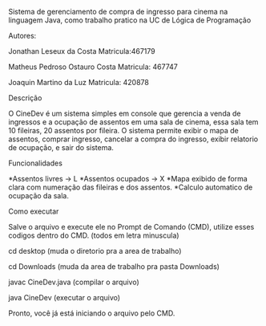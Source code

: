 
Sistema de gerenciamento de compra de ingresso para cinema na linguagem Java, como trabalho pratico na UC de Lógica de Programação

Autores:

Jonathan Leseux da Costa
Matricula:467179

Matheus Pedroso Ostauro Costa
Matricula: 467747

Joaquin Martino da Luz
Matricula: 420878

Descrição

O CineDev é um sistema simples em console que gerencia a venda de ingressos e a ocupação de assentos em uma sala de cinema, essa sala tem 10 fileiras, 20 assentos por fileira.
O sistema permite exibir o mapa de assentos, comprar ingresso, cancelar a compra do ingresso, exibir relatorio de ocupação, e sair do sistema.

Funcionalidades

*Assentos livres -> L
*Assentos ocupados -> X
*Mapa exibido de forma clara com numeração das fileiras e dos assentos.
*Calculo automatico de ocupação da sala.

Como executar

Salve o arquivo e execute ele no Prompt de Comando (CMD), utilize esses codigos dentro do CMD. (todos em letra minuscula)


cd desktop (muda o diretorio pra a area de trabalho)

cd Downloads (muda da area de trabalho pra pasta Downloads)

javac CineDev.java (compilar o arquivo)

java CineDev (executar o arquivo)


Pronto, você já está iniciando o arquivo pelo CMD.
    
    
